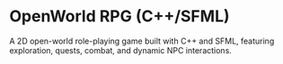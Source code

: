 # OpenWorld RPG (C++/SFML)

A 2D open-world role-playing game built with C++ and SFML, featuring exploration, quests, combat, and dynamic NPC interactions.
